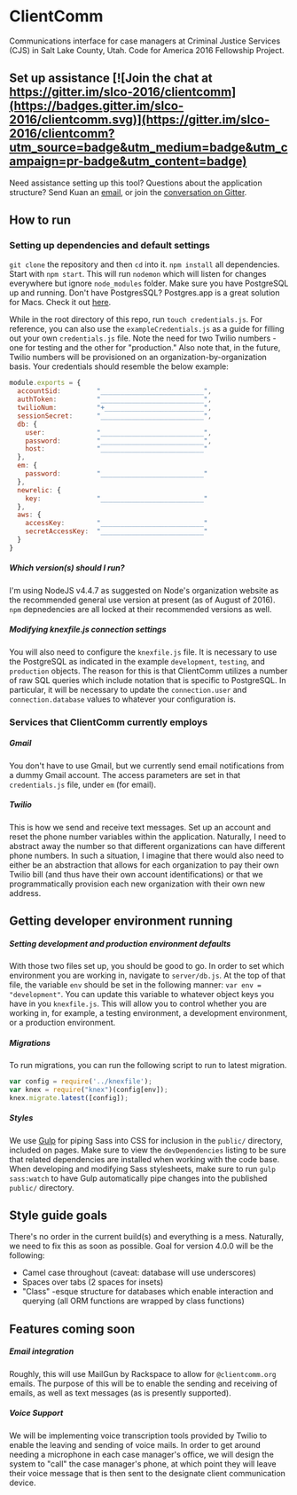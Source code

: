 

# ClientComm
Communications interface for case managers at Criminal Justice Services (CJS) in Salt Lake County, Utah. Code for America 2016 Fellowship Project.


## Set up assistance [![Join the chat at https://gitter.im/slco-2016/clientcomm](https://badges.gitter.im/slco-2016/clientcomm.svg)](https://gitter.im/slco-2016/clientcomm?utm_source=badge&utm_medium=badge&utm_campaign=pr-badge&utm_content=badge)
Need assistance setting up this tool? Questions about the application structure? Send Kuan an [email](http://kuanbutts.com/contact/), or join the [conversation on Gitter](https://gitter.im/slco-2016/clientcomm).


## How to run
### Setting up dependencies and default settings
`git clone` the repository and then `cd` into it. `npm install` all dependencies. Start with `npm start`. This will run `nodemon` which will listen for changes everywhere but ignore `node_modules` folder. Make sure you have PostgreSQL up and running. Don't have PostgresSQL? Postgres.app is a great solution for Macs. Check it out [here](http://postgresapp.com/).

While in the root directory of this repo, run `touch credentials.js`. For reference, you can also use the `exampleCredentials.js` as a guide for filling out your own `credentials.js` file. Note the need for two Twilio numbers - one for testing and the other for "production." Also note that, in the future, Twilio numbers will be provisioned on an organization-by-organization basis. Your credentials should resemble the below example:

```javascript
module.exports = {
  accountSid:         "__________________________",
  authToken:          "__________________________",
  twilioNum:          "+_________________________",
  sessionSecret:      "__________________________",
  db: {
    user:             "__________________________",
    password:         "__________________________",
    host:             "__________________________"
  },
  em: {
    password:         "__________________________"
  },
  newrelic: {
    key:              "__________________________"
  },
  aws: {
    accessKey:        "__________________________"
    secretAccessKey:  "__________________________"
  }
}
```

##### Which version(s) should I run?
I'm using NodeJS v4.4.7 as suggested on Node's organization website as the recommended general use version at present (as of August of 2016). `npm` depnedencies are all locked at their recommended versions as well.

##### Modifying knexfile.js connection settings
You will also need to configure the `knexfile.js` file. It is necessary to use the PostgreSQL as indicated in the example `development`, `testing`, and `production` objects. The reason for this is that ClientComm utilizes a number of raw SQL queries which include notation that is specific to PostgreSQL. In particular, it will be necessary to update the `connection.user` and `connection.database` values to whatever your configuration is.

### Services that ClientComm currently employs
##### Gmail
You don't have to use Gmail, but we currently send email notifications from a dummy Gmail account. The access parameters are set in that `credentials.js` file, under `em` (for email). 

##### Twilio
This is how we send and receive text messages. Set up an account and reset the phone number variables within the application. Naturally, I need to abstract away the number so that different organizations can have different phone numbers. In such a situation, I imagine that there would also need to either be an abstraction that allows for each organization to pay their own Twilio bill (and thus have their own account identifications) or that we programmatically provision each new organization with their own new address.


## Getting developer environment running
##### Setting development and production environment defaults
With those two files set up, you should be good to go. In order to set which environment you are working in, navigate to `server/db.js`. At the top of that file, the variable `env` should be set in the following manner: `var env = "development"`. You can update this variable to whatever object keys you have in you `knexfile.js`. This will allow you to control whether you are working in, for example, a testing environment, a development environment, or a production environment.

##### Migrations
To run migrations, you can run the following script to run to latest migration.
```javascript
var config = require('../knexfile');
var knex = require("knex")(config[env]);
knex.migrate.latest([config]); 
```

##### Styles
We use [Gulp](http://gulpjs.com/) for piping Sass into CSS for inclusion in the `public/` directory, included on pages. Make sure to view the `devDependencies` listing to be sure that related dependencies are installed when working with the code base. When developing and modifying Sass stylesheets, make sure to run `gulp sass:watch` to have Gulp automatically pipe changes into the published `public/` directory.

## Style guide goals
There's no order in the current build(s) and everything is a mess. Naturally, we need to fix this as soon as possible. Goal for version 4.0.0 will be the following:
- Camel case throughout (caveat: database will use underscores)
- Spaces over tabs (2 spaces for insets)
- "Class" -esque structure for databases which enable interaction and querying (all ORM functions are wrapped by class functions)


## Features coming soon
##### Email integration
Roughly, this will use MailGun by Rackspace to allow for `@clientcomm.org` emails. The purpose of this will be to enable the sending and receiving of emails, as well as text messages (as is presently supported).

##### Voice Support
We will be implementing voice transcription tools provided by Twilio to enable the leaving and sending of voice mails. In order to get around needing a microphone in each case manager's office, we will design the system to "call" the case manager's phone, at which point they will leave their voice message that is then sent to the designate client communication device.
